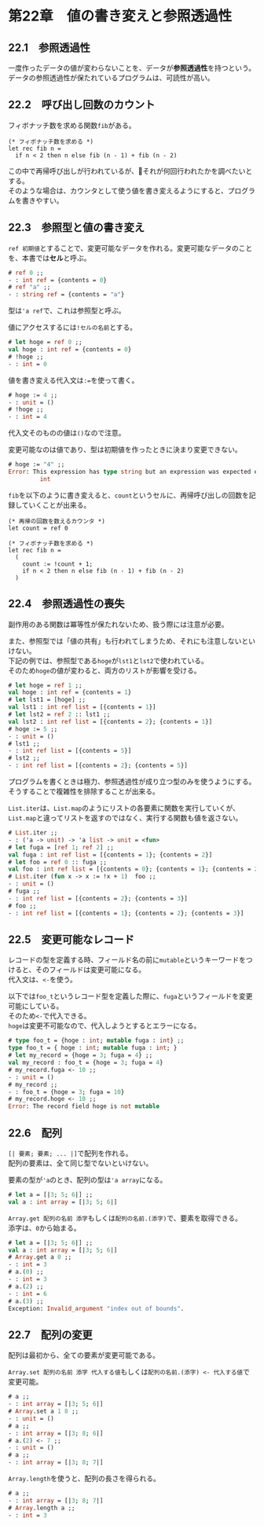 # 第22章　値の書き変えと参照透過性

## 22.1　参照透過性

一度作ったデータの値が変わらないことを、データが**参照透過性**を持つという。  
データの参照透過性が保たれているプログラムは、可読性が高い。

## 22.2　呼び出し回数のカウント

フィボナッチ数を求める関数`fib`がある。

```
(* フィボナッチ数を求める *)
let rec fib n =
  if n < 2 then n else fib (n - 1) + fib (n - 2)
```

この中で再帰呼び出しが行われているが、それが何回行われたかを調べたいとする。  
そのような場合は、カウンタとして使う値を書き変えるようにすると、プログラムを書きやすい。

## 22.3　参照型と値の書き変え

`ref 初期値`とすることで、変更可能なデータを作れる。変更可能なデータのことを、本書では**セル**と呼ぶ。

```ocaml
# ref 0 ;;
- : int ref = {contents = 0}
# ref "a" ;;
- : string ref = {contents = "a"}
```

型は`'a ref`で、これは参照型と呼ぶ。

値にアクセスするには`!セルの名前`とする。

```ocaml
# let hoge = ref 0 ;;
val hoge : int ref = {contents = 0}
# !hoge ;;
- : int = 0
```

値を書き変える代入文は`:=`を使って書く。

```ocaml
# hoge := 4 ;;
- : unit = ()
# !hoge ;;
- : int = 4
```

代入文そのものの値は`()`なので注意。

変更可能なのは値であり、型は初期値を作ったときに決まり変更できない。

```ocaml
# hoge := "4" ;;
Error: This expression has type string but an expression was expected of type
         int
```

`fib`を以下のように書き変えると、`count`というセルに、再帰呼び出しの回数を記録していくことが出来る。

```
(* 再帰の回数を数えるカウンタ *)
let count = ref 0

(* フィボナッチ数を求める *)
let rec fib n =
  (
    count := !count + 1;
    if n < 2 then n else fib (n - 1) + fib (n - 2)
  )
```

## 22.4　参照透過性の喪失

副作用のある関数は冪等性が保たれないため、扱う際には注意が必要。

また、参照型では「値の共有」も行われてしまうため、それにも注意しないといけない。  
下記の例では、参照型である`hoge`が`lst1`と`lst2`で使われている。  
そのため`hoge`の値が変わると、両方のリストが影響を受ける。

```ocaml
# let hoge = ref 1 ;;
val hoge : int ref = {contents = 1}
# let lst1 = [hoge] ;;
val lst1 : int ref list = [{contents = 1}]
# let lst2 = ref 2 :: lst1 ;;
val lst2 : int ref list = [{contents = 2}; {contents = 1}]
# hoge := 5 ;;
- : unit = ()
# lst1 ;;
- : int ref list = [{contents = 5}]
# lst2 ;;
- : int ref list = [{contents = 2}; {contents = 5}]
```

プログラムを書くときは極力、参照透過性が成り立つ型のみを使うようにする。  
そうすることで複雑性を排除することが出来る。

`List.iter`は、`List.map`のようにリストの各要素に関数を実行していくが、`List.map`と違ってリストを返すのではなく、実行する関数も値を返さない。

```ocaml
# List.iter ;;
- : ('a -> unit) -> 'a list -> unit = <fun>
# let fuga = [ref 1; ref 2] ;;
val fuga : int ref list = [{contents = 1}; {contents = 2}]
# let foo = ref 0 :: fuga ;;
val foo : int ref list = [{contents = 0}; {contents = 1}; {contents = 2}]
# List.iter (fun x -> x := !x + 1)  foo ;;
- : unit = ()
# fuga ;;
- : int ref list = [{contents = 2}; {contents = 3}]
# foo ;;
- : int ref list = [{contents = 1}; {contents = 2}; {contents = 3}]
```

## 22.5　変更可能なレコード

レコードの型を定義する時、フィールド名の前に`mutable`というキーワードをつけると、そのフィールドは変更可能になる。  
代入文は、`<-`を使う。

以下では`foo_t`というレコード型を定義した際に、`fuga`というフィールドを変更可能にしている。  
そのため`<-`で代入できる。  
`hoge`は変更不可能なので、代入しようとするとエラーになる。

```ocaml
# type foo_t = {hoge : int; mutable fuga : int} ;;
type foo_t = { hoge : int; mutable fuga : int; }
# let my_record = {hoge = 3; fuga = 4} ;;
val my_record : foo_t = {hoge = 3; fuga = 4}
# my_record.fuga <- 10 ;;
- : unit = ()
# my_record ;;
- : foo_t = {hoge = 3; fuga = 10}
# my_record.hoge <- 10 ;;
Error: The record field hoge is not mutable
```

## 22.6　配列

`[| 要素; 要素; ... |]`で配列を作れる。  
配列の要素は、全て同じ型でないといけない。

要素の型が`'a`のとき、配列の型は`'a array`になる。

```ocaml
# let a = [|3; 5; 6|] ;;
val a : int array = [|3; 5; 6|]
```

`Array.get 配列の名前 添字`もしくは`配列の名前.(添字)`で、要素を取得できる。  
添字は、`0`から始まる。

```ocaml
# let a = [|3; 5; 6|] ;;
val a : int array = [|3; 5; 6|]
# Array.get a 0 ;;
- : int = 3
# a.(0) ;;
- : int = 3
# a.(2) ;;
- : int = 6
# a.(3) ;;
Exception: Invalid_argument "index out of bounds".
```

## 22.7　配列の変更

配列は最初から、全ての要素が変更可能である。

`Array.set 配列の名前 添字 代入する値`もしくは`配列の名前.(添字) <- 代入する値`で変更可能。

```ocaml
# a ;;
- : int array = [|3; 5; 6|]
# Array.set a 1 8 ;;
- : unit = ()
# a ;;
- : int array = [|3; 8; 6|]
# a.(2) <- 7 ;;
- : unit = ()
# a ;;
- : int array = [|3; 8; 7|]
```

`Array.length`を使うと、配列の長さを得られる。

```ocaml
# a ;;
- : int array = [|3; 8; 7|]
# Array.length a ;;
- : int = 3
```

